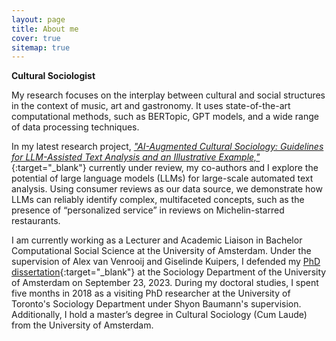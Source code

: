 ```yaml
---
layout: page
title: About me
cover: true
sitemap: true
---
```


**Cultural Sociologist**

My research focuses on the interplay between cultural and social structures in the context of music, art and gastronomy. It uses state-of-the-art computational methods, such as BERTopic, GPT models, and a wide range of data processing techniques. 

In my latest research project, [_"AI-Augmented Cultural Sociology: Guidelines for LLM-Assisted Text Analysis and an Illustrative Example,"_](https://doi.org/10.31235/osf.io/tx8jn){:target="_blank"} currently under review, my co-authors and I explore the potential of large language models (LLMs) for large-scale automated text analysis. Using consumer reviews as our data source, we demonstrate how LLMs can reliably identify complex, multifaceted concepts, such as the presence of “personalized service” in reviews on Michelin-starred restaurants.

I am currently working as a Lecturer and Academic Liaison in Bachelor Computational Social Science at the University of Amsterdam. Under the supervision of Alex van Venrooij and Giselinde Kuipers, I defended my [PhD dissertation](https://drive.google.com/file/d/1ph_yEA5k21t3Jn2L4O9ENkx5xq1wVI7Q/view?usp=sharing){:target="_blank"}  at the Sociology Department of the University of Amsterdam on September 23, 2023. During my doctoral studies, I spent five months in 2018 as a visiting PhD researcher at the University of Toronto's Sociology Department under Shyon Baumann's supervision. Additionally, I hold a master’s degree in Cultural Sociology (Cum Laude) from the University of Amsterdam.




